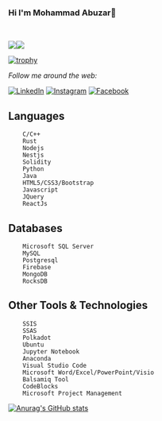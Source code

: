 ###           					                                    Hi I'm Mohammad Abuzar👋
<br>

<!--
**MohammadAbuzar945/MohammadAbuzar945** is a ✨ _special_ ✨ repository because its `README.md` (this file) appears on your GitHub profile.

Here are some ideas to get you started:

- 🔭 I’m currently working on ...
- 🌱 I’m currently learning ...
- 👯 I’m looking to collaborate on ...
- 🤔 I’m looking for help with ...
- 💬 Ask me about ...
- 📫 How to reach me: ...
- 😄 Pronouns: ...
- ⚡ Fun fact: ...
-->                                          

![](https://komarev.com/ghpvc/?username=MohammadAbuzar945)<a href="https://hits.seeyoufarm.com"><img src="https://hits.seeyoufarm.com/api/count/incr/badge.svg?url=https%3A%2F%2Fgithub.com%2Fgjbae1212%2Fhit-counter&count_bg=%23488E12&title_bg=%23625858&icon=flathub.svg&icon_color=%23E7E7E7&title=Hits&edge_flat=false"/></a>


[![trophy](https://github-profile-trophy.vercel.app/?username=MohammadAbuzar945&theme=flat)](https://github.com/ryo-ma/github-profile-trophy)

<i>Follow me around the web:</i><br>

  <!-- <a target="_blank" href="https://www.linkedin.com/in/abuzar945">🇱​🇮​🇳​🇰​🇪​🇩​🇮​🇳​</a> ●
  <a target="_blank" href="https://www.instagram.com/justabuzar/">🇮​🇳​🇸​🇹​🇦​🇬​🇷​🇦​🇲​</a> ●
  <a target="_blank" href="https://web.facebook.com/abuzarashraf945/">🇫​🇦​🇨​🇪​🇧​🇴​🇴​🇰​</a> ●-->


<a href="https://www.linkedin.com/in/abuzar945" target="_blank"><img src="https://img.shields.io/badge/LinkedIn-%230077B5.svg?&style=flat-square&logo=linkedin&logoColor=white" alt="LinkedIn"></a>
<a href="https://www.instagram.com/justabuzar/" target="_blank"><img src="https://img.shields.io/badge/Instagram-%23E4405F.svg?&style=flat-square&logo=instagram&logoColor=white" alt="Instagram"></a>
<a href="https://web.facebook.com/abuzarashraf945/" target="_blank"><img src="https://img.shields.io/badge/Facebook-%231877F2.svg?&style=flat-square&logo=facebook&logoColor=white" alt="Facebook"></a>

</div>


<!-- [🇱​🇮​🇳​🇰​🇪​🇩​🇮​🇳​](https://www.linkedin.com/in/mohammad-a-8530831aa) ● [🇮​🇳​🇸​🇹​🇦​🇬​🇷​🇦​🇲​](https://www.instagram.com/muhammdabuzar/) ● [🇫​🇦​🇨​🇪​🇧​🇴​🇴​🇰​](https://web.facebook.com/abuzarashraf945/)  -->



## Languages
        C/C++
        Rust
        Nodejs
        Nestjs
        Solidity
        Python 
        Java
        HTML5/CSS3/Bootstrap      
        Javascript
        JQuery
        ReactJs
        
        

## Databases
        Microsoft SQL Server
        MySQL
        Postgresql
        Firebase
        MongoDB
        RocksDB
## Other Tools & Technologies

        SSIS
        SSAS
        Polkadot
        Ubuntu
        Jupyter Notebook 
        Anaconda
        Visual Studio Code
        Microsoft Word/Excel/PowerPoint/Visio
        Balsamiq Tool
        CodeBlocks
        Microsoft Project Management
    
[![Anurag's GitHub stats](https://github-readme-stats.vercel.app/api?username=MohammadAbuzar945)](https://github.com/anuraghazra/github-readme-stats)





